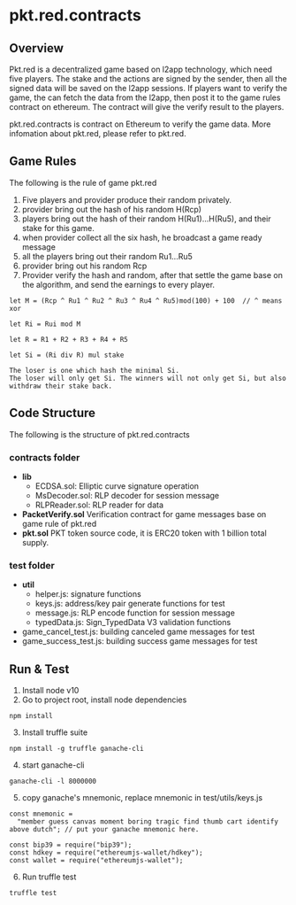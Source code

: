 # pkt.red.contracts

## Overview

Pkt.red is a decentralized game based on l2app technology, which need five players. The stake and the actions are signed by the sender, then all the signed data will be saved on the l2app sessions. If players want to verify the game, the can fetch the data from the l2app, then post it to the game rules contract on ethereum. The contract will give the verify result to the players.

pkt.red.contracts is contract on Ethereum to verify the game data. More infomation about pkt.red, please refer to pkt.red.

## Game Rules

The following is the rule of game pkt.red

1. Five players and provider produce their random privately.
2. provider bring out the hash of his random H(Rcp)
3. players bring out the hash of their random H(Ru1)...H(Ru5), and their stake for this game.
4. when provider collect all the six hash, he broadcast a game ready message 
5. all the players bring out their random Ru1...Ru5
6. provider bring out his random Rcp
7. Provider verify the hash and random, after that settle the game base on the algorithm, and send the earnings to every player.
```
let M = (Rcp ^ Ru1 ^ Ru2 ^ Ru3 ^ Ru4 ^ Ru5)mod(100) + 100  // ^ means xor

let Ri = Rui mod M

let R = R1 + R2 + R3 + R4 + R5

let Si = (Ri div R) mul stake

The loser is one which hash the minimal Si.
The loser will only get Si. The winners will not only get Si, but also withdraw their stake back.

```

## Code Structure

The following is the structure of pkt.red.contracts

### contracts folder

- **lib**
    - ECDSA.sol: Elliptic curve signature operation
    - MsDecoder.sol: RLP decoder for session message
    - RLPReader.sol: RLP reader for data
- **PacketVerify.sol** Verification contract for game messages base on game rule of pkt.red
- **pkt.sol** PKT token source code, it is ERC20 token with 1 billion total supply.

### test folder

- **util**
  - helper.js: signature functions
  - keys.js: address/key pair generate functions for test
  - message.js: RLP encode function for session message
  - typedData.js: Sign_TypedData V3 validation functions
- game_cancel_test.js: building canceled game messages for test
- game_success_test.js: building success game messages for test


## Run & Test

1. Install node v10
2. Go to project root, install node dependencies
```
npm install
```
3. Install truffle suite
``` 
npm install -g truffle ganache-cli
```
4. start ganache-cli

```
ganache-cli -l 8000000
```
5. copy ganache's mnemonic, replace mnemonic in test/utils/keys.js
```
const mnemonic =
  "member guess canvas moment boring tragic find thumb cart identify above dutch"; // put your ganache mnemonic here.

const bip39 = require("bip39");
const hdkey = require("ethereumjs-wallet/hdkey");
const wallet = require("ethereumjs-wallet");
```
6. Run truffle test
```
truffle test
```